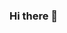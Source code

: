### Hi there 👋

<!--
**MartinMoreWurk/MartinMoreWurk** is a ✨ _special_ ✨ repository because its `README.md` (this file) appears on your GitHub profile.

Here are some ideas to get you started:

- 🔭 I’m currently working on AERE 361 and graduating ISU.
- My hobbies are gaming and gardening. 
- I want to learn more about coding in general and specifically I want to understand for loops better. But learning about coding will be strictly career based, because it doesn't interest me much. 
- I am very interested in learning about supersonic hypersonic flows. 
- My favorite aircraft is the Lockheed-Martin SR-71 Blackbird. 
-->
